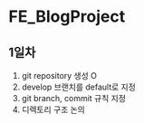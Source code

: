 # FE_BlogProject

## 1일차
1. git repository 생성 O
2. develop 브랜치를 default로 지정 
3. git branch, commit 규칙 지정 
4. 디렉토리 구조 논의
